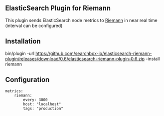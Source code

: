 ## ElasticSearch Plugin for Riemann

This plugin sends ElasticSearch node metrics to [Riemann](http://riemann.io/) in near real time (interval can be configured)


## Installation

bin/plugin -url https://github.com/searchbox-io/elasticsearch-riemann-plugin/releases/download/0.6/elasticsearch-riemann-plugin-0.6.zip  -install riemann

## Configuration

```
metrics:
    riemann:
        every: 3000
        host: "localhost"
        tags: "production"
```
